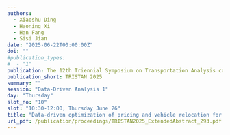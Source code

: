 ```yaml
---
authors:
  - Xiaoshu Ding
  - Haoning Xi
  - Han Fang
  - Sisi Jian
date: "2025-06-22T00:00:00Z"
doi: ""
#publication_types:
#  - "1"
publication: The 12th Triennial Symposium on Transportation Analysis conference
publication_short: TRISTAN 2025
summary: ""
session: "Data-Driven Analysis 1"
day: "Thursday"
slot_no: "10"
slot: "10:30-12:00, Thursday June 26"
title: "Data-driven optimization of pricing and vehicle relocation for ridesourcing platforms considering reservation"
url_pdf: /publication/proceedings/TRISTAN2025_ExtendedAbstract_293.pdf
---
```

